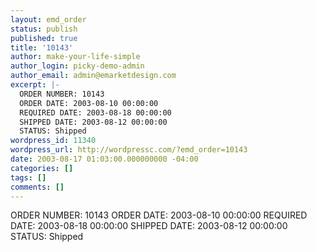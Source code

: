 ```yaml
---
layout: emd_order
status: publish
published: true
title: '10143'
author: make-your-life-simple
author_login: picky-demo-admin
author_email: admin@emarketdesign.com
excerpt: |-
  ORDER NUMBER: 10143
  ORDER DATE: 2003-08-10 00:00:00
  REQUIRED DATE: 2003-08-18 00:00:00
  SHIPPED DATE: 2003-08-12 00:00:00
  STATUS: Shipped
wordpress_id: 11340
wordpress_url: http://wordpressc.com/?emd_order=10143
date: 2003-08-17 01:03:00.000000000 -04:00
categories: []
tags: []
comments: []
---
```

ORDER NUMBER: 10143
ORDER DATE: 2003-08-10 00:00:00
REQUIRED DATE: 2003-08-18 00:00:00
SHIPPED DATE: 2003-08-12 00:00:00
STATUS: Shipped

